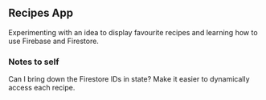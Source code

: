 ## Recipes App

Experimenting with an idea to display favourite recipes and learning how to use
Firebase and Firestore.

### Notes to self

Can I bring down the Firestore IDs in state? Make it easier to dynamically access
each recipe.